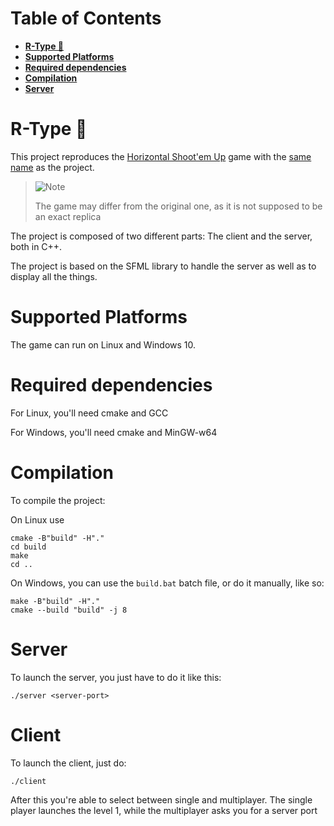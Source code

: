 # Table of Contents

* **[R-Type 👾](#r-type-)**
* **[Supported Platforms](#supported-platforms)**
* **[Required dependencies](#required-dependencies)**
* **[Compilation](#compilation)**
* **[Server](#server)**

# R-Type 👾
This project reproduces the [Horizontal Shoot'em Up](https://en.wikipedia.org/wiki/Shoot_%27em_up#Scrolling_shooters) game with the [same name](http://www.hardcoregaming101.net/r-type/) as the project.
> <picture>
>   <source media="(prefers-color-scheme: dark)" srcset="https://github.com/Mqxx/GitHub-Markdown/blob/main/blockquotes/badge/dark-theme/note.svg">
>   <img alt="Note" src="https://github.com/Mqxx/GitHub-Markdown/blob/main/blockquotes/badge/dark-theme/note.svg">
> </picture><br>
>
> The game may differ from the original one, as it is not supposed to be an exact replica

The project is composed of two different parts: The client and the server, both in C++.

The project is based on the SFML library to handle the server as well as to display all the things.

# Supported Platforms
The game can run on Linux and Windows 10.

# Required dependencies
For Linux, you'll need cmake and GCC

For Windows, you'll need cmake and MinGW-w64

# Compilation

To compile the project:

On Linux use
```
cmake -B"build" -H"."
cd build
make
cd ..
```
On Windows, you can use the `build.bat` batch file, or do it manually, like so:
```
make -B"build" -H"."
cmake --build "build" -j 8
```

# Server
To launch the server, you just have to do it like this:
```
./server <server-port>
```

# Client
To launch the client, just do:
```
./client
```

After this you're able to select between single and multiplayer. The single player launches the level 1, while the multiplayer asks you for a server port
